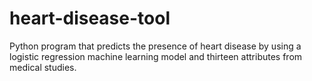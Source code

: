 # heart-disease-tool

Python program that predicts the presence of heart disease by using a logistic regression machine learning model and thirteen attributes from medical studies.
